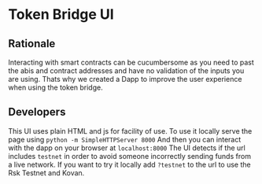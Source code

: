 # Token Bridge UI

## Rationale
Interacting with smart contracts can be cucumbersome as you need to past the abis and contract addresses and have no validation of the inputs you are using. 
Thats why we created a Dapp to improve the user experience when using the token bridge.

## Developers
This UI uses plain HTML and js for facility of use. To use it locally serve the page using
`python -m SimpleHTTPServer 8000`
And then you can interact with the dapp on your browser at `localhost:8000`
The UI detects if the url includes `testnet` in order to avoid someone incorrectly sending funds from a live network. If you want to try it locally add `?testnet` to the url to use the Rsk Testnet and Kovan.
